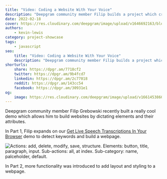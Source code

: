 ```yaml
---
title: "Video: Coding a Website With Your Voice"
description: "Deepgram community member Filip builds a project which creates websites through voice commands. Find out how."
date: 2022-02-18
cover: https://res.cloudinary.com/deepgram/image/upload/v1646692163/blog/2022/02/coding-website-with-voice/cover.png
authors:
    - kevin-lewis
category: project-showcase
tags:
    - javascript
seo:
    title: "Video: Coding a Website With Your Voice"
    description: "Deepgram community member Filip builds a project which creates websites through voice commands. Find out how."
shorturls:
    share: https://dpgr.am/7718cf2
    twitter: https://dpgr.am/9b4fcd7
    linkedin: https://dpgr.am/2c77018
    reddit: https://dpgr.am/143cc54
    facebook: https://dpgr.am/30931e1
og:
    image: https://res.cloudinary.com/deepgram/image/upload/v1661453860/blog/coding-website-with-voice/ograph.png
---
```


Deepgram community member Filip Grebowski recently built a really cool demo which allows him to build websites by dictating elements and their attributes.

<youtube id="rhFlRPz-AxQ"></youtube>

In Part 1, Filip expands on our [Get Live Speech Transcriptions In Your Browser](https://developers.deepgram.com/blog/2021/11/live-transcription-mic-browser/) demo to detect keywords and build a webpage.

![Actions: add, delete, modify, save, structure. Elements: button, title, paragraph, input. Sub-actions: all, at index. Sub-category: name, palceholder, default.](https://res.cloudinary.com/deepgram/image/upload/v1646692165/blog/2022/02/coding-website-with-voice/keywords.png)

<youtube id="HgoUIIhjc2A"></youtube>

In Part 2, more functionality was introduced to add layout and styling to a webpage.

        